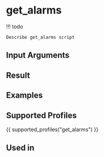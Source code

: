 # get_alarms

!!! todo

    Describe get_alarms script

## Input Arguments

## Result

## Examples

## Supported Profiles

{{ supported_profiles("get_alarms") }}

## Used in

